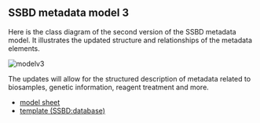 ## SSBD metadata model 3

Here is the class diagram of the second version of the SSBD metadata model. It illustrates the updated structure and relationships of the metadata elements.

![modelv3](https://github.com/user-attachments/assets/ff987aa6-a8a9-4c9e-abe6-a8882d994712)

The updates will allow for the structured description of metadata related to biosamples, genetic information, reagent treatment and more.

- [model sheet](https://github.com/openssbd/ssbd-metadata/blob/main/latest/model/ssbd-metadata-model_v3.1.xlsx)
- [template (SSBD:database)](https://github.com/openssbd/ssbd-metadata/blob/main/latest/template/ssbd-metadata-template_v3.1.xlsx)
